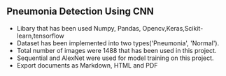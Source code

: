 ## Pneumonia Detection Using CNN 

- Libary that has been used Numpy, Pandas, Opencv,Keras,Scikit-learn,tensorflow
- Dataset has been implemented into two types('Pneumonia', 'Normal').
- Total number of images were 1488 that has been used in this project.
- Sequential and AlexNet were used for model training on this project.
- Export documents as Markdown, HTML and PDF
